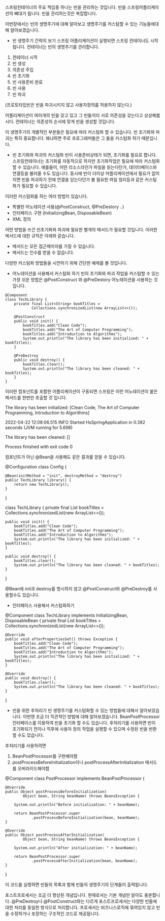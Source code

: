 스프링컨테이너의 주요 책임중 하나는 빈을 관리하는 것입니다.
빈을 스프링어플리케이션의 뼈대가 됩니다.
빈을 관리하는것은 복잡합니다.

이번장에서는 빈의 생명주기에 대해 알아보고 생명주기를 커스텀할 수 있는 기능들에대해 알아보겠습니다.

- 빈 생명주기 간략히 보기
스프링 어플리케이션이 실행되면 스프링 컨테이너도 시작됩니다.
컨테이너는 빈의 생명주기를 관리합니다.

1. 컨테이너 시작
2. 빈 생성
3. 의존성 주입
4. 빈 초기화
5. 빈 사용준비 완료
6. 빈 사용
7. 빈 파괴

(프로토타입빈은 빈을 파괴시키지 않고 사용자정의를 허용하지 않는다.)

어플리케이션이 여러개의 빈을 갖고 있고 그 빈들끼리 서로 의존성을 갖는다고 상상해봅시다.
컨테이너는 의존성의 순서에 맞게 빈을 생성할 것입니다.

이 생명주기의 개별적인 부분들은 필요에 따라 커스텀화 할 수 있습니다.
빈 초기화와 파괴는 특히 중요합니다.
왜냐하면 주로 프로그래머들은 그 둘을 커스텀화 하기 때문입니다.

- 빈 초기화와 파괴의 커스텀화
빈이 사용준비상태가 되면, 초기화를 필요로 합니다.
스프링컨테이너는 초기화를 자동적으로 하지만 초기화작업은 필요에 따라 커스텀화 할 수 있습니다.
예를들어, 어떤 리소스라던가 파일을 읽는다던가, 데이터베이스와 연결등을 불러올 수도 있습니다.
동시에 빈이 더이상 어플리케이션에서 필요가 없어지면 빈을 파괴하기 전에
연결을 닫는다던가 불 필요한 파일 정리등과 같은 커스텀화가 필요할 수 있습니다.

이러한 커스텀화를 하는 여러 방법이 있습니다.

* 특별한 어노테이션 사용(@PostConstruct, @PreDestory ..)
* 인터페이스 구현 (InitializingBean, DisposableBean)
* XML 정의 

어떤 방법을 쓰건 빈초기화와 파괴에 필요한 별개의 메서드가 필요할 것입니다.
이러한 메서드에 대한 규칙은 아래와 같습니다.

* 메서드는 모든 접근제어자를 가질 수 있습니다.
* 메서드는 인수를 받을 수 없습니다.

다양한 커스텀화 방법들을 시연하기 위해 간단한 예제를 볼 것입니다.

- 어노테이션을 사용해서 커스텀화 하기
빈의 초기화와 파괴 작업을 커스텀할 수 있는 가장 쉬운 방법은 
@PostConstruct 와 @PreDestory 어노테이션을 사용하는 것 입니다.

```
@Component
class TechLibrary {
    private final List<String> bookTitles = 
            Collections.synchronizedList(new ArrayList<>());

    @PostConstruct
    public void init() {
        bookTitles.add("Clean Code");
        bookTitles.add("The Art of Computer Programming");
        bookTitles.add("Introduction to Algorithms");
        System.out.println("The library has been initialized: " + bookTitles);
    }

    @PreDestroy
    public void destroy() {
        bookTitles.clear();
        System.out.println("The library has been cleaned: " + bookTitles);
    }
}
```

이러한 컴포넌트를 포함한 어플리케이션이 구동되면
스프링은 이런 어노테이션이 붙은 메서드를 한번만 호출할 것 입니다.

The library has been initialized: [Clean Code, The Art of Computer Programming, Introduction to Algorithms]

2022-04-22 12:08:06.515  INFO Started HsSpringApplication in 0.382 seconds (JVM running for 5.698)

The library has been cleaned: []

Process finished with exit code 0

컴포넌트가 아닌 @Bean을 사용해도 같은 결과를 얻을 수 있습니다.

@Configuration
class Config {

    @Bean(initMethod = "init", destroyMethod = "destroy")
    public TechLibrary library() {
        return new TechLibrary();
    }
}

class TechLibrary {
    private final List<String> bookTitles = 
            Collections.synchronizedList(new ArrayList<>());

    public void init() {
        bookTitles.add("Clean Code");
        bookTitles.add("The Art of Computer Programming");
        bookTitles.add("Introduction to Algorithms");
        System.out.println("The library has been initialized: " + bookTitles);
    }

    public void destroy() {
        bookTitles.clear();
        System.out.println("The library has been cleaned: " + bookTitles);
    }
}

@Bean에 init과 destroy를 명시하지 않고
@PostConstruct와 @PreDestroy를 사용할수도 있습니다.

- 인터페이스 사용해서 커스텀화하기

@Component
class TechLibrary implements InitializingBean, DisposableBean {
    private final List<String> bookTitles = 
            Collections.synchronizedList(new ArrayList<>());

    @Override
    public void afterPropertiesSet() throws Exception {
        bookTitles.add("Clean Code");
        bookTitles.add("The Art of Computer Programming");
        bookTitles.add("Introduction to Algorithms");
        System.out.println("The library has been initialized: " + bookTitles);
    }

    @Override
    public void destroy() {
        bookTitles.clear();
        System.out.println("The library has been cleaned: " + bookTitles);
    }
}

- 빈을 위한 후처리기
빈 생명주기를 커스텀화할 수 있는 방법들에 대해서 알아보았습니다.
이번엔 조금 더 직관적인 방법에 대해 알아보겠습니다.
BeanPostProcessor 인터페이스를 이용하여 빈을 초기화 할 수도 있습니다.
후처리기를 사용하면 빈이 초기화되기 전이나 직후에 사용자 정의 작업을 실행할 수 있으며 
수정된 빈을 반환할 수도 있습니다.

후처리기를 사용하려면

1. BeanPostProcessor를 구현해야함
2. postProcessBeforeInitialization이나 postProcessAfterInitialization 메서드를 오버라이드해야함

@Component
class PostProcessor implements BeanPostProcessor {

    @Override
    public Object postProcessBeforeInitialization(
            Object bean, String beanName) throws BeansException {

        System.out.println("Before initialization: " + beanName);

        return BeanPostProcessor.super
                .postProcessBeforeInitialization(bean, beanName);
    }

    @Override
    public Object postProcessAfterInitialization(
            Object bean, String beanName) throws BeansException {

        System.out.println("After initialization: " + beanName);

        return BeanPostProcessor.super
                .postProcessAfterInitialization(bean, beanName);
    }
}

이 코드를 실행하면 빈들의 목록과 함께 빈들의 생명주기의 단계들이 출력됩니다.

포스트프로세서는 조금 더 향상된 개념입니다.
현재로서는 기본 개념만 알아도 충분합니다.
@PreDestroy나 @PostConstruct와는 다르게 포스트프로세서는 다양한 빈들에 대한 처리를
동일한 방식으로 처리합니다.
프로세서는 비즈니스로직에 묶여있지 않고
빈을 수정하거나 포장하는 구조적인 코드로 제공됩니다.
